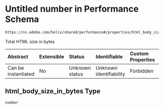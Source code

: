 # Untitled number in Performance Schema

```txt
https://ns.adobe.com/helix/shared/performance#/properties/html_body_size_in_bytes
```

Total HTML size in bytes

| Abstract            | Extensible | Status         | Identifiable            | Custom Properties | Additional Properties | Access Restrictions | Defined In                                                                 |
| :------------------ | :--------- | :------------- | :---------------------- | :---------------- | :-------------------- | :------------------ | :------------------------------------------------------------------------- |
| Can be instantiated | No         | Unknown status | Unknown identifiability | Forbidden         | Allowed               | none                | [performance.schema.json*](performance.schema.json "open original schema") |

## html_body_size_in_bytes Type

`number`
